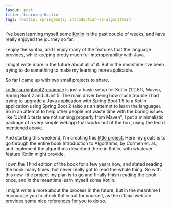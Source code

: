 ```yaml
---
layout: post
title: 'Learning Kotlin'
tags: [kotlin, springboot2, introduction-to-algorithms]
---
```


I've been learning myself some [Kotlin](https://kotlinlang.org/) in the past couple of weeks, and have really enjoyed the journey so far.

I enjoy the syntax, and I enjoy many of the features that the language provides, while keeping pretty much full interoperability with Java.

I might write more in the future about all of it. 
But in the meantime I've been trying to do something to make my learning more applicable.

So far I came up with two small projects to share.

[kotlin-springboot2-example](https://github.com/adorow/kotlin-springboot2-example) is just a basic setup for Kotlin (1.2.61), Maven, Spring Boot 2 and JUnit 5. 
The main driver being how much trouble I had trying to upgrade a Java application with Spring Boot 1.5 to a Kotlin application using Spring Boot 2 (also as an attempt to learn the language).
So in an attempt to help other people not waste time with the boring issues like "JUnit 5 tests are not running properly from Maven", I put a minimalistic package of a very simple webapp that works out of the box, using the tech I mentioned above.

And starting this weekend, I'm creating this [little project](https://github.com/adorow/intro-algorithms-kotlin).
Here my goals is to go through the entire book Introduction to Algorithms, by Cormen et. al., and implement the algorithms described there in Kotlin, with whatever feature Kotlin might provide.

I own the Third edition of the book for a few years now, and stated reading the book many times, but never really got to read the whole thing. So with this new little project my plan is to go and finally finish reading the book once, and in the meantime learn myself some Kotlin.

I might write a more about the process in the future, but in the meantime I encourage you to check Kotlin out for yourself, as the official website provides some nice [references](https://kotlinlang.org/docs/reference/) for you to do so.
